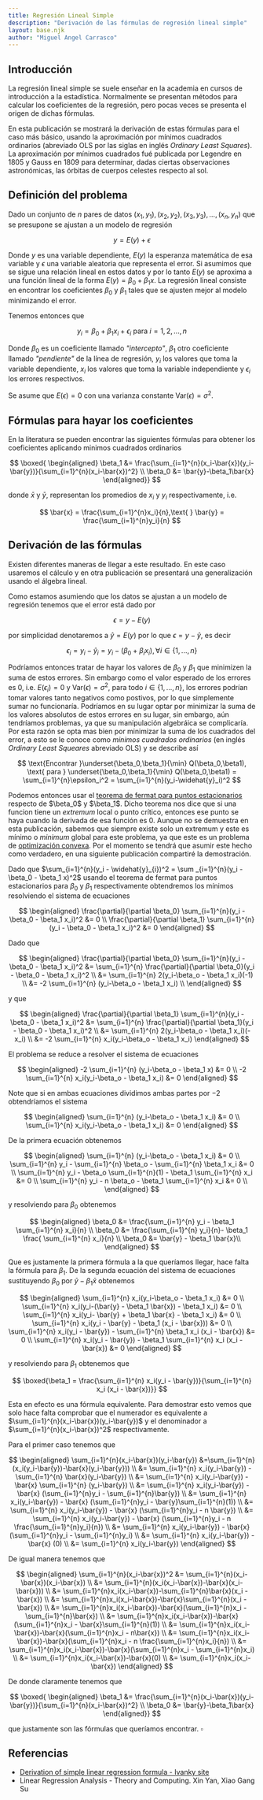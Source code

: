 ```yaml
---
title: Regresión Lineal Simple
description: "Derivación de las fórmulas de regresión lineal simple"
layout: base.njk
author: "Miguel Angel Carrasco"
---
```

## Introducción

La regresión lineal simple se suele enseñar en la academia en cursos de introducción a la estadística.
Normalmente se presentan métodos para calcular los coeficientes de la regresión, pero pocas veces se presenta
el origen de dichas fórmulas.

En esta publicación se mostrará la derivación de estas fórmulas para el caso más básico, usando la aproximación
por mínimos cuadrados ordinarios (abreviado OLS por las siglas en inglés *Ordinary Least Squares*).
La aproximación por mínimos cuadrados fué publicada por Legendre en 1805 y Gauss en 1809 para determinar, dadas
ciertas observaciones astronómicas, las órbitas de cuerpos celestes respecto al sol.

## Definición del problema

Dado un conjunto de $n$ pares de datos $(x_1,y_1),(x_2,y_2),(x_3,y_3),...,(x_n,y_n)$ que se presupone se ajustan a
un modelo de regresión

$$
y =  E(y) + \epsilon
$$

Donde $y$ es una variable dependiente, $E(y)$ la esperanza matemática de esa variable y $\epsilon$ una
variable aleatoria que representa el error. Si asumimos que se sigue una relación lineal en estos datos y por lo tanto
$E(y)$ se aproxima a una función lineal de la forma $E(y) = \beta_0 + \beta_1 x$. La regresión lineal consiste en
encontrar los coeficientes $\beta_0$ y $\beta_1$ tales que se ajusten mejor al modelo minimizando el error.

Tenemos entonces que

$$
y_i = \beta_0 + \beta_1 x_i + \epsilon_i \text{ para } i = 1,2,...,n
$$

Donde $\beta_0$ es un coeficiente llamado *"intercepto"*, $\beta_1$ otro coeficiente llamado *"pendiente"* de la
línea de regresión, $y_i$ los valores que toma la variable dependiente, $x_i$ los valores que toma la variable
independiente y $\epsilon_i$ los errores respectivos.

Se asume que $E(\epsilon) = 0$ con una varianza constante $\text{Var}(\epsilon)=\sigma^2$.
## Fórmulas para hayar los coeficientes
En la literatura se pueden encontrar las siguientes fórmulas para obtener los coeficientes aplicando
minimos cuadrados ordinarios

$$
\boxed{
\begin{aligned}
\beta_1 &= \frac{\sum_{i=1}^{n}(x_i-\bar{x})(y_i-\bar{y})}{\sum_{i=1}^{n}(x_i-\bar{x})^2} \\
\beta_0 &= \bar{y}-\beta_1\bar{x}
\end{aligned}}
$$

donde $\bar{x}$ y $\bar{y}$, representan los promedios de $x_i$ y $y_i$ respectivamente, i.e.

$$
\bar{x} = \frac{\sum_{i=1}^{n}x_i}{n},\text{ }
\bar{y} = \frac{\sum_{i=1}^{n}y_i}{n}
$$

## Derivación de las fórmulas
Existen diferentes maneras de llegar a este resultado. En este caso usaremos el cálculo y en otra publicación se
presentará una generalización usando el álgebra lineal.

Como estamos asumiendo que los datos se ajustan a un modelo de regresión tenemos que el error está dado por

$$
\epsilon = y - E(y)
$$

por simplicidad denotaremos a $\widehat{y} = E(y)$ por lo que $\epsilon = y-\widehat{y}$, es decir

$$
\epsilon_i = y_i - \widehat{y}_i = y_i - (\beta_0 + \beta_i x_i), \forall i \in \{1, ..., n\}
$$

Podríamos entonces tratar de hayar los valores de $\beta_0$ y $\beta_1$ que minimizen la suma de estos errores. Sin
embargo como el valor esperado de los errores es 0, i.e. $E(\epsilon_i)=0$ y $\text{Var}(\epsilon)=\sigma^2$, para
todo $i \in \{1,...,n\}$, los errores podrían tomar valores tanto negativos como postivos, por lo que
simplemente sumar no funcionaría. Podríamos en su lugar optar por minimizar la suma de los valores absolutos de estos
errores en su lugar, sin embargo, aún tendríamos problemas, ya que su manipulación algebráica se complicaría. Por
esta razón se opta mas bien por minimizar la suma de los cuadrados del error, a esto se le conoce como
*minimos cuadrados ordinarios* (en inglés *Ordinary Least Squeares* abreviado OLS) y se describe así

$$
\text{Encontrar }\underset{\beta_0,\beta_1}{\min} Q(\beta_0,\beta1), \text{ para }
\underset{\beta_0,\beta_1}{\min} Q(\beta_0,\beta1)
= \sum_{i=1}^{n}\epsilon_i^2 = \sum_{i=1}^{n}(y_i-\widehat{y}_i)^2
$$

Podemos entonces usar el [teorema de fermat para puntos estacionarios](https://en.wikipedia.org/w/index.php?title=Fermat's_theorem_(stationary_points)&oldid=980603861)
respecto de $\beta_0$ y $\beta_1$. Dicho teorema nos dice que si una funcion tiene un *extremum* local o punto crítico,
entonces ese punto se haya cuando la derivada de esa función es 0. Aunque no se demuestra en esta publicación, sabemos
que siempre existe solo un extremum y este es mínimo o *minimum* global para este problema, ya que este es un problema
de [optimización convexa](https://en.wikipedia.org/w/index.php?title=Convex_optimization&oldid=1000262013).
Por el momento se tendrá que asumir este hecho como verdadero, en una siguiente publicación compartiré la demostración.

Dado que $\sum_{i=1}^{n}(y_i - \widehat{y}_{i})^2 = \sum _{i=1}^{n}(y_i - \beta_0 - \beta_1 x)^2$ usando el teorema de
fermat para puntos estacionarios para $\beta_0$ y $\beta_1$ respectivamente obtendremos los mínimos resolviendo el
sistema de ecuaciones

$$
\begin{aligned}
\frac{\partial}{\partial \beta_0} \sum_{i=1}^{n}(y_i - \beta_0 - \beta_1 x_i)^2 &= 0 \\
\frac{\partial}{\partial \beta_1} \sum_{i=1}^{n}(y_i - \beta_0 - \beta_1 x_i)^2 &= 0
\end{aligned}
$$

Dado que

$$
\begin{aligned}
\frac{\partial}{\partial \beta_0} \sum_{i=1}^{n}(y_i - \beta_0 - \beta_1 x_i)^2
&= \sum_{i=1}^{n} \frac{\partial}{\partial \beta_0}(y_i - \beta_0 - \beta_1 x_i)^2 \\
&= \sum_{i=1}^{n} 2(y_i-\beta_o - \beta_1 x_i)(-1) \\
&= -2 \sum_{i=1}^{n} (y_i-\beta_o - \beta_1 x_i) \\
\end{aligned}
$$

y que

$$
\begin{aligned}
\frac{\partial}{\partial \beta_1} \sum_{i=1}^{n}(y_i - \beta_0 - \beta_1 x_i)^2
&= \sum_{i=1}^{n} \frac{\partial}{\partial \beta_1}(y_i - \beta_0 - \beta_1 x_i)^2 \\
&= \sum_{i=1}^{n} 2(y_i-\beta_o - \beta_1 x_i)(-x_i) \\
&= -2 \sum_{i=1}^{n} x_i(y_i-\beta_o - \beta_1 x_i)
\end{aligned}
$$

El problema se reduce a resolver el sistema de ecuaciones

$$
\begin{aligned}
-2 \sum_{i=1}^{n} (y_i-\beta_o - \beta_1 x) &= 0 \\
-2 \sum_{i=1}^{n} x_i(y_i-\beta_o - \beta_1 x_i) &= 0
\end{aligned}
$$

Note que si en ambas ecuaciones dividimos ambas partes por $-2$ obtendríamos el sistema

$$
\begin{aligned}
\sum_{i=1}^{n} (y_i-\beta_o - \beta_1 x_i) &= 0 \\
\sum_{i=1}^{n} x_i(y_i-\beta_o - \beta_1 x_i) &= 0
\end{aligned}
$$

De la primera ecuación obtenemos

$$
\begin{aligned}
\sum_{i=1}^{n} (y_i-\beta_o - \beta_1 x_i) &= 0 \\
\sum_{i=1}^{n} y_i - \sum_{i=1}^{n} \beta_o - \sum_{i=1}^{n} \beta_1 x_i &= 0 \\
\sum_{i=1}^{n} y_i - \beta_o \sum_{i=1}^{n}(1)  - \beta_1 \sum_{i=1}^{n} x_i &= 0 \\
\sum_{i=1}^{n} y_i - n \beta_o  - \beta_1 \sum_{i=1}^{n} x_i &= 0 \\
\end{aligned}
$$

y resolviendo para $\beta_0$ obtenemos

$$
\begin{aligned}
\beta_0 &= \frac{\sum_{i=1}^{n} y_i - \beta_1 \sum_{i=1}^{n} x_i}{n} \\
\beta_0 &= \frac{\sum_{i=1}^{n} y_i}{n}- \beta_1 \frac{ \sum_{i=1}^{n} x_i}{n} \\
\beta_0 &= \bar{y} - \beta_1 \bar{x}\\
\end{aligned}
$$

Que es justamente la primera fórmula a la que queríamos llegar, hace falta la fórmula para $\beta_1$. De la
segunda ecuación del sistema de ecuaciones sustituyendo $\beta_0$ por $\bar{y} - \beta_1 \bar{x}$ obtenemos

$$
\begin{aligned}
\sum_{i=1}^{n} x_i(y_i-\beta_o - \beta_1 x_i) &= 0 \\
\sum_{i=1}^{n} x_i(y_i-(\bar{y} - \beta_1 \bar{x}) - \beta_1 x_i) &= 0 \\
\sum_{i=1}^{n} x_i(y_i- \bar{y} + \beta_1 \bar{x} - \beta_1 x_i) &= 0 \\
\sum_{i=1}^{n} x_i(y_i - \bar{y} - \beta_1 (x_i - \bar{x})) &= 0 \\
\sum_{i=1}^{n} x_i(y_i - \bar{y}) - \sum_{i=1}^{n} \beta_1 x_i (x_i - \bar{x}) &= 0 \\
\sum_{i=1}^{n} x_i(y_i - \bar{y}) - \beta_1 \sum_{i=1}^{n} x_i (x_i - \bar{x}) &= 0
\end{aligned}
$$

y resolviendo para $\beta_1$ obtenemos que

$$
\boxed{\beta_1 = \frac{\sum_{i=1}^{n} x_i(y_i - \bar{y})}{\sum_{i=1}^{n} x_i (x_i - \bar{x})}}
$$

Esta en efecto es una fórmula equivalente. Para demostrar esto vemos que solo hace falta comprobar que el numerador
es equivalente a $\sum_{i=1}^{n}(x_i-\bar{x})(y_i-\bar{y})$ y el denominador a $\sum_{i=1}^{n}(x_i-\bar{x})^2$
respectivamente.

Para el primer caso tenemos que

$$
\begin{aligned}
\sum_{i=1}^{n}(x_i-\bar{x})(y_i-\bar{y}) &=\sum_{i=1}^{n} (x_i(y_i-\bar{y})-\bar{x}(y_i-\bar{y})) \\
&= \sum_{i=1}^{n} x_i(y_i-\bar{y}) - \sum_{i=1}^{n} \bar{x}(y_i-\bar{y}) \\
&= \sum_{i=1}^{n} x_i(y_i-\bar{y}) - \bar{x} \sum_{i=1}^{n} (y_i-\bar{y}) \\
&= \sum_{i=1}^{n} x_i(y_i-\bar{y}) - \bar{x} (\sum_{i=1}^{n}y_i - \sum_{i=1}^{n}\bar{y}) \\
&= \sum_{i=1}^{n} x_i(y_i-\bar{y}) - \bar{x} (\sum_{i=1}^{n}y_i - \bar{y}\sum_{i=1}^{n}(1)) \\
&= \sum_{i=1}^{n} x_i(y_i-\bar{y}) - \bar{x} (\sum_{i=1}^{n}y_i - n \bar{y}) \\
&= \sum_{i=1}^{n} x_i(y_i-\bar{y}) - \bar{x} (\sum_{i=1}^{n}y_i - n \frac{\sum_{i=1}^{n}y_i}{n}) \\
&= \sum_{i=1}^{n} x_i(y_i-\bar{y}) - \bar{x} (\sum_{i=1}^{n}y_i - \sum_{i=1}^{n}y_i) \\
&= \sum_{i=1}^{n} x_i(y_i-\bar{y}) - \bar{x} (0) \\
&= \sum_{i=1}^{n} x_i(y_i-\bar{y})
\end{aligned}
$$

De igual manera tenemos que

$$
\begin{aligned}
\sum_{i=1}^{n}(x_i-\bar{x})^2 &= \sum_{i=1}^{n}(x_i-\bar{x})(x_i-\bar{x}) \\
&= \sum_{i=1}^{n}(x_i(x_i-\bar{x})-\bar{x}(x_i-\bar{x})) \\
&= \sum_{i=1}^{n}x_i(x_i-\bar{x})-\sum_{i=1}^{n}\bar{x}(x_i - \bar{x}) \\
&= \sum_{i=1}^{n}x_i(x_i-\bar{x})-\bar{x}\sum_{i=1}^{n}(x_i - \bar{x}) \\
&= \sum_{i=1}^{n}x_i(x_i-\bar{x})-\bar{x}(\sum_{i=1}^{n}x_i - \sum_{i=1}^{n}\bar{x}) \\
&= \sum_{i=1}^{n}x_i(x_i-\bar{x})-\bar{x}(\sum_{i=1}^{n}x_i - \bar{x}\sum_{i=1}^{n}(1)) \\
&= \sum_{i=1}^{n}x_i(x_i-\bar{x})-\bar{x}(\sum_{i=1}^{n}x_i - n\bar{x}) \\
&= \sum_{i=1}^{n}x_i(x_i-\bar{x})-\bar{x}(\sum_{i=1}^{n}x_i - n \frac{\sum_{i=1}^{n}x_i}{n}) \\
&= \sum_{i=1}^{n}x_i(x_i-\bar{x})-\bar{x}(\sum_{i=1}^{n}x_i - \sum_{i=1}^{n}x_i) \\
&= \sum_{i=1}^{n}x_i(x_i-\bar{x})-\bar{x}(0) \\
&= \sum_{i=1}^{n}x_i(x_i-\bar{x})
\end{aligned}
$$

De donde claramente tenemos que

$$
\boxed{
\begin{aligned}
\beta_1 &= \frac{\sum_{i=1}^{n}(x_i-\bar{x})(y_i-\bar{y})}{\sum_{i=1}^{n}(x_i-\bar{x})^2} \\
\beta_0 &= \bar{y}-\beta_1\bar{x}
\end{aligned}}
$$

que justamente son las fórmulas que queríamos encontrar. $\square$

## Referencias
- [Derivation of simple linear regression formula - Ivanky site](https://ivanky.wordpress.com/2018/05/20/derivation-of-simple-linear-regression-formula/)
- Linear Regression Analysis - Theory and Computing. Xin Yan, Xiao Gang Su
